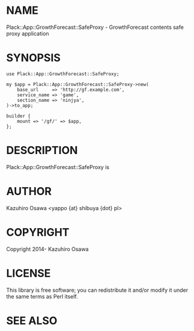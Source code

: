 # NAME

Plack::App::GrowthForecast::SafeProxy - GrowthForecast contents safe proxy application

# SYNOPSIS

    use Plack::App::GrowthForecast::SafeProxy;

    my $app = Plack::App::GrowthForecast::SafeProxy->new(
        base_url     => 'http://gf.example.com',
        service_name => 'game',
        section_name => 'ninjya',
    )->to_app;

    builder {
        mount => '/gf/' => $app,
    };

# DESCRIPTION

Plack::App::GrowthForecast::SafeProxy is

# AUTHOR

Kazuhiro Osawa <yappo {at} shibuya {dot} pl>

# COPYRIGHT

Copyright 2014- Kazuhiro Osawa

# LICENSE

This library is free software; you can redistribute it and/or modify
it under the same terms as Perl itself.

# SEE ALSO
